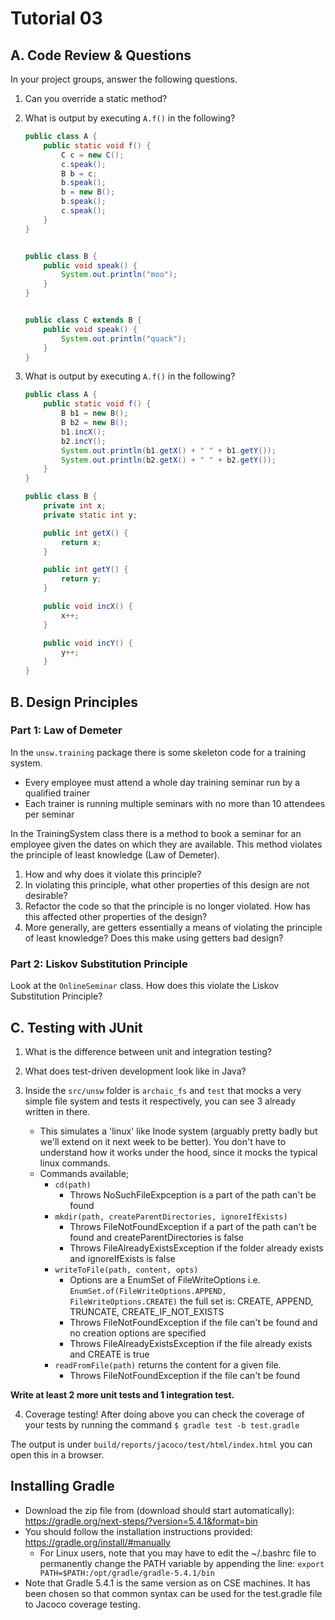# Tutorial 03

## A. Code Review & Questions 

In your project groups, answer the following questions. 

1. Can you override a static method?

2. What is output by executing `A.f()` in the following?

    ```java
    public class A {
        public static void f() {
            C c = new C();
            c.speak();
            B b = c;
            b.speak();
            b = new B();
            b.speak();
            c.speak();
        }
    }


    public class B {
        public void speak() {
            System.out.println("moo");
        }
    }


    public class C extends B {
        public void speak() {
            System.out.println("quack");
        }
    }
    ```

3. What is output by executing `A.f()` in the following?

    ```java
    public class A {
        public static void f() {
            B b1 = new B();
            B b2 = new B();
            b1.incX();
            b2.incY();
            System.out.println(b1.getX() + " " + b1.getY());
            System.out.println(b2.getX() + " " + b2.getY());
        }
    }

    public class B {
        private int x;
        private static int y;

        public int getX() {
            return x;
        }

        public int getY() {
            return y;
        }

        public void incX() {
            x++;
        }

        public void incY() {
            y++;
        }
    }
    ```

## B. Design Principles

### Part 1: Law of Demeter

In the `unsw.training` package there is some skeleton code for a training system. 

* Every employee must attend a whole day training seminar run by a qualified trainer
* Each trainer is running multiple seminars with no more than 10 attendees per seminar

In the TrainingSystem class there is a method to book a seminar for an employee given the dates on which they are available. This method violates the principle of least knowledge (Law of Demeter).

1. How and why does it violate this principle?
2. In violating this principle, what other properties of this design are not desirable?
3. Refactor the code so that the principle is no longer violated. How has this affected other properties of the design?
4. More generally, are getters essentially a means of violating the principle of least knowledge? Does this make using getters bad design?

### Part 2: Liskov Substitution Principle

Look at the `OnlineSeminar` class. How does this violate the Liskov Substitution Principle?

## C. Testing with JUnit 

1. What is the difference between unit and integration testing?

2. What does test-driven development look like in Java? 

3. Inside the `src/unsw` folder is `archaic_fs` and `test` that mocks a very simple file system and tests it respectively, you can see 3 already written in there.

    - This simulates a 'linux' like Inode system (arguably pretty badly but we'll extend on it next week to be better).  You don't have to understand how it works under the hood, since it mocks the typical linux commands.
    - Commands available;
        - `cd(path)`
            - Throws NoSuchFileExpception is a part of the path can't be found
        - `mkdir(path, createParentDirectories, ignoreIfExists)`
            - Throws FileNotFoundException if a part of the path can't be found and createParentDirectories is false
            - Throws FileAlreadyExistsException if the folder already exists and ignoreIfExists is false
        - `writeToFile(path, content, opts)`
            - Options are a EnumSet of FileWriteOptions i.e. `EnumSet.of(FileWriteOptions.APPEND, FileWriteOptions.CREATE)` the full set is: CREATE, APPEND, TRUNCATE, CREATE_IF_NOT_EXISTS
            - Throws FileNotFoundException if the file can't be found and no creation options are specified
            - Throws FileAlreadyExistsException if the file already exists and CREATE is true
        - `readFromFile(path)` returns the content for a given file.
            - Throws FileNotFoundException if the file can't be found

**Write at least 2 more unit tests and 1 integration test.**

4. Coverage testing!  After doing above you can check the coverage of your tests by running the command `$ gradle test -b test.gradle`

The output is under `build/reports/jacoco/test/html/index.html` you can open this in a browser.

## Installing Gradle

- Download the zip file from (download should start automatically): https://gradle.org/next-steps/?version=5.4.1&format=bin
- You should follow the installation instructions provided: https://gradle.org/install/#manually
  - For Linux users, note that you may have to edit the ~/.bashrc file to permanently change the PATH variable by appending the line: `export PATH=$PATH:/opt/gradle/gradle-5.4.1/bin`
- Note that Gradle 5.4.1 is the same version as on CSE machines. It has been chosen so that common syntax can be used for the test.gradle file to Jacoco coverage testing.
